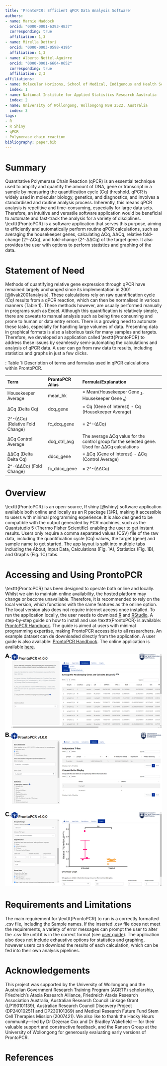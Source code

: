 ```yaml
---
title: 'ProntoPCR: Efficient qPCR Data Analysis Software'
authors:
- name: Marnie Maddock
  orcid: "0000-0001-6393-4837"
  corresponding: true
  affiliation: 1,3
- name: Mirella Dottori
  orcid: "0000-0003-0598-4195"
  affiliation: 1,3
- name: Alberto Nettel-Aguirre
  orcid: "0000-0001-6604-0652"
  corresponding: true
  affiliation: 2,3
affiliations:
- name: Molecular Horizons, School of Medical, Indigenous and Health Sciences, 
  index: 1
- name: National Institute for Applied Statistics Research Australia
  index: 2
- name: University of Wollongong, Wollongong NSW 2522, Australia
  index: 3
tags:
- R
- R Shiny
- qPCR
- Polymerase chain reaction
bibliography: paper.bib
---
```


# Summary

Quantitative Polymerase Chain Reaction (qPCR) is an essential technique used to amplify and quantify the amount of DNA, gene or transcript in a sample by measuring the quantification cycle (Cq) threshold. qPCR is widely used in molecular biology, genetics, and diagnostics, and involves a standardised and routine analysis process. Inherently, this means qPCR analysis is repetitive and time-consuming, especially for large data sets. Therefore, an intuitive and versatile software application would be beneficial to automate and fast-track the analysis for a variety of disciplines. \texttt{ProntoPCR} is a software application that serves this purpose, aiming to efficiently and automatically perform routine qPCR calculations, such as averaging the housekeeper genes, calculating ΔCq, ΔΔCq, relative fold-change (2^-ΔCq), and fold-change (2^-ΔΔCq) of the target gene. It also provides the user with options to perform statistics and graphing of the data. 


# Statement of Need

Methods of quantifying relative gene expression through qPCR have remained largely unchanged since its implementation in 2001 [@livak2001analysis]. These calculations rely on raw quantification cycle (Cq) results from a qPCR reaction, which can then be normalised in various manners (Table 1). These methods however, are usually performed manually in programs such as Excel. Although this quantification is relatively simple, there are caveats to manual analysis such as being time consuming and prone to human or data entry errors. There is a growing need to automate these tasks, especially for handling large volumes of data. Presenting data in graphical formats is also a laborious task for many samples and targets. Therefore, we developed an application called \texttt{ProntoPCR} to address these issues by seamlessly semi-automating the calculations and analysis of qPCR data. A user can go from raw data to results, including statistics and graphs in just a few clicks.

: Table 1: Description of terms and formulas used in qPCR calculations within ProntoPCR.

|  **Term**            | **ProntoPCR Alias**  | **Formula/Explanation** |
| :------------------- | :------------- | :---------------------- |
| Housekeeper Average | mean_hk             | = Mean(Housekeeper Gene<sub> *1*</sub>, Housekeeper Gene<sub> *n*</sub>)  |
| ΔCq (Delta Cq)      | dcq_gene            | = Cq (Gene of Interest) - Cq (Housekeeper Average) |
| 2^-(ΔCq) (Relative Fold Change) |  fc_dcq_gene | = 2^-(ΔCq) |
| ΔCq Control Average    | dcq_ctrl_avg | The average ΔCq value for the control group for the selected gene. Used for ΔΔCq calculations   |
| ΔΔCq (Delta Delta Cq) | ddcq_gene | = ΔCq (Gene of Interest) - ΔCq (Control Average) |
| 2^-(ΔΔCq) (Fold Change) | fc_ddcq_gene | = 2^-(ΔΔCq) |

# Overview

\texttt{ProntoPCR} is an open-source, R shiny [@shiny] software application available both online and locally as an R package [@R], making it accessible to users with minimal programming experience. It is also designed to be compatible with the output generated by PCR machines, such as the Quantstudio 5 (Thermo Fisher Scientific) enabling the user to get instant results. Users only require a comma separated values (CSV) file of the raw data, including the quantification cycle (Cq) values, the target (gene) and sample name to get started. The app layout is split into multiple tabs including the About, Input Data, Calculations (Fig. 1A), Statistics (Fig. 1B), and Graphs (Fig. 1C) tabs.

# Accessing and Using ProntoPCR

\texttt{ProntoPCR} has been designed to operate both online and locally. Whilst we aim to maintain online availability, the hosted platform may change or become unavailable. Therefore, it is recommended to rely on the local version, which functions with the same features as the online option. The local version also does not require internet access once installed. To run the application locally, the user needs to download [R](https://cran.r-project.org/) and [RStudio](https://posit.co/downloads/). A step-by-step guide on how to install and use \texttt{ProntoPCR} is available: [ProntoPCR Handbook](https://marniemaddock.github.io/ProntoPCR/). The guide is aimed at users with minimal programming expertise, making ProntoPCR accessible to all researchers. An example dataset can de downloaded directly from the application. A user guide is also available: [ProntoPCR Handbook](https://marniemaddock.github.io/ProntoPCR/). The online application is available [here](https://marniem.shinyapps.io/ProntoPCR/).

![Figure 1. Overview of ProntoPCR graphical user interface including A) Calculations, B) Statistics, and C) Graphs tabs.](figs/GUI_fig.png)

# Requirements and Limitations

The main requirement for \texttt{ProntoPCR} to run is a correctly formatted .csv file, including the Sample names. If the inserted .csv file does not meet the requirements, a variety of error messages can prompt the user to alter the .csv file until it is in the correct format (see [user guide](https://marniemaddock.github.io/ProntoPCR/)). The application also does not include exhaustive options for statistics and graphing, however users can download the results of each calculation, which can be fed into their own analysis pipelines. 


# Acknowledgements

This project was supported by the University of Wollongong and the Australian Government Research Training Program (AGRTP) scholarship, Friedreich’s Ataxia Research Alliance, Friedreich Ataxia Research Association Australia, Australian Research Council Linkage Grant (LP190101139), Australian Research Council Discovery Project (DP240102511 and DP230101369) and Medical Research Future Fund Stem Cell Therapies Mission (2007421). We also like to thank the Hacky Hours community—led by Dr Dezerae Cox and Dr Bradley Wakefield — for their valuable support and constructive feedback, and the Ranson Group at the University of Wollongong for generously evaluating early versions of ProntoPCR.

# References